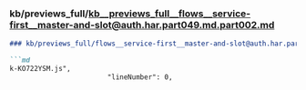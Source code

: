 ### kb/previews_full/kb__previews_full__flows__service-first__master-and-slot@auth.har.part049.md.part002.md

```md
### kb/previews_full/flows__service-first__master-and-slot@auth.har.part049.md (part 002)

```md
k-KO722YSM.js",
                        "lineNumber": 0,
            
```

```

```
